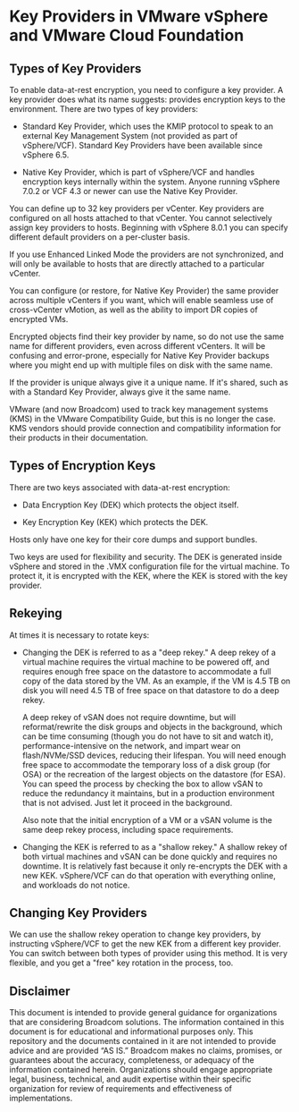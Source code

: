 # Key Providers in VMware vSphere and VMware Cloud Foundation

Types of Key Providers
----------------------

To enable data-at-rest encryption, you need to configure a key provider. A
key provider does what its name suggests: provides encryption keys to the
environment. There are two types of key providers:

- Standard Key Provider, which uses the KMIP protocol to speak to an external
  Key Management System (not provided as part of vSphere/VCF). Standard Key
  Providers have been available since vSphere 6.5.

- Native Key Provider, which is part of vSphere/VCF and handles encryption
  keys internally within the system. Anyone running vSphere 7.0.2 or VCF 4.3
  or newer can use the Native Key Provider.

You can define up to 32 key providers per vCenter. Key providers are
configured on all hosts attached to that vCenter. You cannot selectively
assign key providers to hosts. Beginning with vSphere 8.0.1 you can specify
different default providers on a per-cluster basis.

If you use Enhanced Linked Mode the providers are not synchronized, and will
only be available to hosts that are directly attached to a particular vCenter.

You can configure (or restore, for Native Key Provider) the same provider
across multiple vCenters if you want, which will enable seamless use of 
cross-vCenter vMotion, as well as the ability to import DR copies of 
encrypted VMs.

Encrypted objects find their key provider by name, so do not use the same name
for different providers, even across different vCenters. It will be confusing
and error-prone, especially for Native Key Provider backups where you might
end up with multiple files on disk with the same name. 

If the provider is unique always give it a unique name. If it's shared, such as
with a Standard Key Provider, always give it the same name.

VMware (and now Broadcom) used to track key management systems (KMS) in the VMware Compatibility
Guide, but this is no longer the case. KMS vendors should provide connection and compatibility
information for their products in their documentation.

Types of Encryption Keys
------------------------

There are two keys associated with data-at-rest encryption:

- Data Encryption Key (DEK) which protects the object itself.

- Key Encryption Key (KEK) which protects the DEK.

Hosts only have one key for their core dumps and support bundles.

Two keys are used for flexibility and security. The DEK is generated inside
vSphere and stored in the .VMX configuration file for the virtual machine. To
protect it, it is encrypted with the KEK, where the KEK is stored with the key
provider.

Rekeying
--------

At times it is necessary to rotate keys:

- Changing the DEK is referred to as a "deep rekey." A deep rekey of a virtual
  machine requires the virtual machine to be powered off, and requires enough
  free space on the datastore to accommodate a full copy of the data stored
  by the VM. As an example, if the VM is 4.5 TB on disk you will need 4.5 TB
  of free space on that datastore to do a deep rekey.

  A deep rekey of vSAN does not require downtime, but will reformat/rewrite the
  disk groups and objects in the background, which can be time consuming (though
  you do not have to sit and watch it), performance-intensive on the network,
  and impart wear on flash/NVMe/SSD devices, reducing their lifespan. 
  You will need enough free space to accommodate the temporary loss of a disk
  group (for OSA) or the recreation of the largest objects on the datastore
  (for ESA). You can speed the process by checking the box to allow vSAN to
  reduce the redundancy it maintains, but in a production environment that is
  not advised. Just let it proceed in the background.

  Also note that the initial encryption of a VM or a vSAN volume is the same
  deep rekey process, including space requirements.

- Changing the KEK is referred to as a "shallow rekey." A shallow rekey of
  both virtual machines and vSAN can be done quickly and requires no downtime.
  It is relatively fast because it only re-encrypts the DEK with a new
  KEK. vSphere/VCF can do that operation with everything online, and workloads
  do not notice.

Changing Key Providers
----------------------

We can use the shallow rekey operation to change key providers, by instructing
vSphere/VCF to get the new KEK from a different key provider. You can switch
between both types of provider using this method. It is very flexible, and you
get a "free" key rotation in the process, too.

Disclaimer
----------

This document is intended to provide general guidance for organizations that are considering Broadcom solutions. The information contained in this document is for educational and informational purposes only. This  repository and the documents contained in it are not intended to provide advice and are provided “AS IS.” Broadcom makes no claims, promises, or guarantees about the accuracy, completeness, or adequacy of the information contained herein. Organizations should engage appropriate legal, business, technical, and audit expertise within their specific organization for review of requirements and effectiveness of implementations.